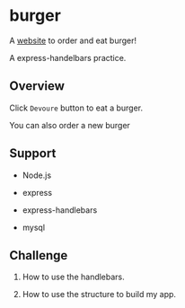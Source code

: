 # burger

A [website](https://davion-friend-match.herokuapp.com/) to order and eat burger!

A express-handelbars practice.

## Overview

Click `Devoure` button to eat a burger.

You can also order a new burger

## Support

* Node.js

* express

* express-handlebars

* mysql

## Challenge

1. How to use the handlebars.

2. How to use the structure to build my app.